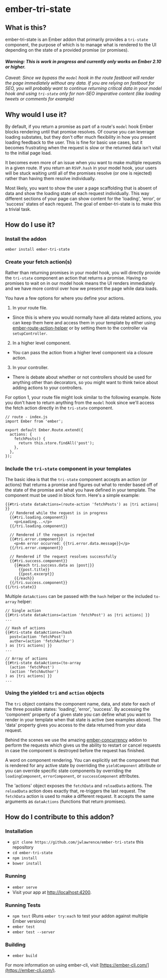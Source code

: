 # ember-tri-state

## What is this?

ember-tri-state is an Ember addon that primarily provides a `tri-state` component, the purpose of which is to manage what is rendered to the UI depending on the state of a provided promise (or promises).

#### *Warning: This is work in progress and currently only works on Ember 2.10 or higher.*

*Caveat: Since we bypass the `model` hook in the route fastboot will render the page immediately without any data. If you are relying on fastboot for SEO, you will probably want to continue returning critical data in your model hook and using `tri-state` only for non-SEO imperative content (like loading tweets or comments for example)*

## Why would I use it?

By default, if you return a promise as part of a route's `model` hook Ember blocks rendering until that promise resolves. Of course you can leverage loading substates, but they don't offer much flexibility in how you present loading feedback to the user. This is fine for basic use cases, but it becomes frustrating when the request is slow or the returned data isn't vital to the initial page load.

It becomes even more of an issue when you want to make multiple requests in a given route. If you return an `RSVP.hash` in your model hook, your users will be stuck waiting until all of the promises resolve (or one is rejected) rather than having them resolve individually.

Most likely, you want to show the user a page scaffolding that is absent of data and show the loading state of each request individually. This way different sections of your page can show content for the 'loading', 'error', or 'success' states of each request. The goal of ember-tri-state is to make this a trivial task.

## How do I use it?

### Install the addon

`ember install ember-tri-state`

### Create your fetch action(s)

Rather than returning promises in your model hook, you will directly provide the `tri-state` component an action that returns a promise. Having no promises to wait on in our model hook means the UI renders immediately and we have more control over how we present the page while data loads.

You have a few options for where you define your actions.

1. In your route file.
  * Since this is where you would normally have all data related actions, you can keep them here and access them in your template by either using [ember-route-action-helper](https://github.com/DockYard/ember-route-action-helper) or by setting them to the controller via `setupController`.
2. In a higher level component.
  * You can pass the action from a higher level component via a closure action.
3. In your controller.
  * There is debate about whether or not controllers should be used for anything other than decorators, so you might want to think twice about adding actions to your controllers.

For option 1, your route file might look similar to the following example. Note you don't have to return anything from the `model` hook since we'll access the fetch action directly in the `tri-state` component.

```
// route - index.js
import Ember from 'ember';

export default Ember.Route.extend({
  actions: {
    fetchPosts() {
      return this.store.findAll('post');
    },
  },
});
```

### Include the `tri-state` component in your templates

The basic idea is that the `tri-state` component accepts an action (or actions) that returns a promise and figures out what to render based off of the state of the promise and what you have defined in your template. The component must be used in block form. Here's a simple example:

```
{{#tri-state dataActions=(route-action 'fetchPosts') as |tri actions| }}
  // Rendered while the request is in progress
  {{#tri.loading.component}}
    <p>Loading...</p>
  {{/tri.loading.component}}

  // Rendered if the request is rejected
  {{#tri.error.component}}
    <p>An error occurred: {{tri.error.data.message}}</p>
  {{/tri.error.component}}

  // Rendered if the request resolves successfully
  {{#tri.success.component}}
    {{#each tri.success.data as |post|}}
      {{post.title}}
      {{post.excerpt}}
    {{/each}}
  {{/tri.success.component}}
{{/tri-state}}
```

Multiple `dataActions` can be passed with the `hash` helper or the included `to-array` helper:

```
// Single action
{{#tri-state dataActions=(action 'fetchPost') as |tri actions| }}
...

// Hash of actions
{{#tri-state dataActions=(hash
  post=(action 'fetchPost')
  auther=(action 'fetchAuthor')
) as |tri actions| }}
...

// Array of actions
{{#tri-state dataActions=(to-array
  (action 'fetchPost')
  (action 'fetchAuthor')
) as |tri actions| }}
...
```

### Using the yielded `tri` and `action` objects

The `tri` object contains the component name, data, and state for each of the three possible states: 'loading', 'error', 'success'. By accessing the 'component' property of a given state you can define what you want to render in your template when that state is active (see examples above). The 'data' property gives you access to the data returned from your data request.

Behind the scenes we use the amazing [ember-concurrency](http://ember-concurrency.com/) addon to perform the requests which gives us the ability to restart or cancel requests in case the component is destroyed before the request has finished.

A word on component rendering. You can explicitly set the component that is rendered for any active state by overriding the `yieldComponent` attribute or you can override specific state components by overriding the `loadingComponent`, `errorComponent`, or `successComponent` attributes.

The 'actions' object exposes the `fetchData` and `reloadData` actions. The `reloadData` action does exactly that, re-triggers the last request. The `fetchData` action is used to make a different request. It accepts the same arguments as `dataActions` (functions that return promises).

## How do I contribute to this addon?

### Installation

* `git clone https://github.com/jwlawrence/ember-tri-state` this repository
* `cd ember-tri-state`
* `npm install`
* `bower install`

### Running

* `ember serve`
* Visit your app at [http://localhost:4200](http://localhost:4200).

### Running Tests

* `npm test` (Runs `ember try:each` to test your addon against multiple Ember versions)
* `ember test`
* `ember test --server`

### Building

* `ember build`

For more information on using ember-cli, visit [https://ember-cli.com/](https://ember-cli.com/).
